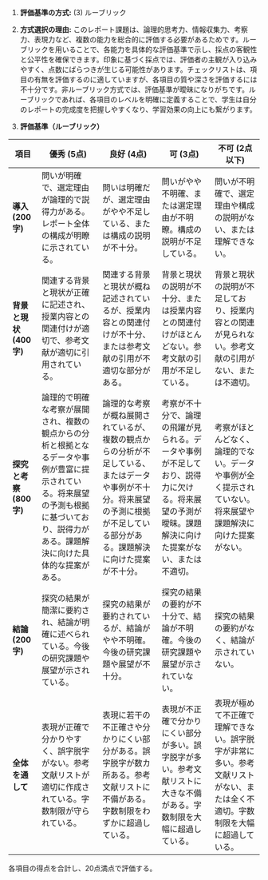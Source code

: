 1. **評価基準の方式:** (3) ルーブリック

2. **方式選択の理由:**  このレポート課題は、論理的思考力、情報収集力、考察力、表現力など、複数の能力を総合的に評価する必要があるためです。ルーブリックを用いることで、各能力を具体的な評価基準で示し、採点の客観性と公平性を確保できます。印象に基づく採点では、評価者の主観が入り込みやすく、点数にばらつきが生じる可能性があります。チェックリストは、項目の有無を評価するのに適していますが、各項目の質や深さを評価するには不十分です。非ルーブリック方式では、評価基準が曖昧になりがちです。ルーブリックであれば、各項目のレベルを明確に定義することで、学生は自分のレポートの完成度を把握しやすくなり、学習効果の向上にも繋がります。


3. **評価基準（ルーブリック）**

| 項目 | 優秀 (5点) | 良好 (4点) | 可 (3点) | 不可 (2点以下) |
|---|---|---|---|---|
| **導入 (200字)** | 問いが明確で、選定理由が論理的で説得力がある。レポート全体の構成が明瞭に示されている。 | 問いは明確だが、選定理由がやや不足している、または構成の説明が不十分。 | 問いがやや不明確、または選定理由が不明瞭。構成の説明が不足している。 | 問いが不明確で、選定理由や構成の説明がない、または理解できない。 |
| **背景と現状 (400字)** | 関連する背景と現状が正確に記述され、授業内容との関連付けが適切で、参考文献が適切に引用されている。 | 関連する背景と現状が概ね記述されているが、授業内容との関連付けが不十分、または参考文献の引用が不適切な部分がある。 | 背景と現状の説明が不十分、または授業内容との関連付けがほとんどない。参考文献の引用が不足している。 | 背景と現状の説明が不足しており、授業内容との関連が見られない。参考文献の引用がない、または不適切。 |
| **探究と考察 (800字)** | 論理的で明確な考察が展開され、複数の観点からの分析と根拠となるデータや事例が豊富に提示されている。将来展望の予測も根拠に基づいており、説得力がある。課題解決に向けた具体的な提案がある。 | 論理的な考察が概ね展開されているが、複数の観点からの分析が不足している、またはデータや事例が不十分。将来展望の予測に根拠が不足している部分がある。課題解決に向けた提案が不十分。 | 考察が不十分で、論理の飛躍が見られる。データや事例が不足しており、説得力に欠ける。将来展望の予測が曖昧。課題解決に向けた提案がない、または不適切。 | 考察がほとんどなく、論理的でない。データや事例が全く提示されていない。将来展望や課題解決に向けた提案がない。 |
| **結論 (200字)** | 探究の結果が簡潔に要約され、結論が明確に述べられている。今後の研究課題や展望が示されている。 | 探究の結果が要約されているが、結論がやや不明確。今後の研究課題や展望が不十分。 | 探究の結果の要約が不十分で、結論が不明確。今後の研究課題や展望が示されていない。 | 探究の結果の要約がなく、結論が示されていない。 |
| **全体を通して** | 表現が正確で分かりやすく、誤字脱字がない。参考文献リストが適切に作成されている。字数制限が守られている。 | 表現に若干の不正確さや分かりにくい部分がある。誤字脱字が数カ所ある。参考文献リストに不備がある。字数制限をわずかに超過している。 | 表現が不正確で分かりにくい部分が多い。誤字脱字が多い。参考文献リストに大きな不備がある。字数制限を大幅に超過している。 | 表現が極めて不正確で理解できない。誤字脱字が非常に多い。参考文献リストがない、または全く不適切。字数制限を大幅に超過している。 |


各項目の得点を合計し、20点満点で評価する。
